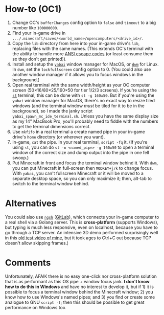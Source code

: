 # How-to (OC1)
1. Change OC's `bufferChanges` config option to `false` and `timeout` to a big number like `100000000`.
2. Find your in-game drive in `.../.minecraft/saves/<world_name>/opencomputers/<drive_id>/`.
3. Copy the `lib` directory from here into your in-game drive's `lib`, replacing files with the same names. (This extends OC's terminal with the ability to handle more [ANSI escape codes](https://invisible-island.net/xterm/ctlseqs/ctlseqs.html) (or least consume them so they don't get printed)).
4. Install and setup the [`yabai`](https://github.com/koekeishiya/yabai) window manager for MacOS, or [`dwm`](https://dwm.suckless.org/) for Linux. In `dwm`, set the `lockfullscreen` config option to 0. (You could also use another window manager if it allows you to focus windows in the background.)
5. Open real terminal with the same width/height as your OC computer screen (50×16/80×25/160×50 for tier 1/2/3 screens). If you're using the [`st`](https://st.suckless.org/) terminal, this can be done with `st -g 160x50`. But if you're using the `yabai` window manager for MacOS, there's no exact way to resize tiled windows (and the terminal window _must_ be tiled for it to be in the background), so I made the janky script `yabai_spawn_mc_ide_terminal.sh`. Unless you have the same display size as my 14" MacBook Pro, you'll probably need to fiddle with the numbers to get the terminal dimensions correct.
6. Use `mkfifo` in a real terminal a create named pipe in your in-game drive's `home` directory (or wherever you want).
7. In-game, `cat` the pipe. In your real terminal, `script -fq` it. (If you're using `st`, you can do `st -o <named_pipe> -g 160x50` to open a terminal window of the correct size and dump output into the pipe in one fell swoop.)
8. Put Minecraft in front and focus the terminal window behind it. With `dwm`, you can put Minecraft in full-screen then `MODKEY+j/k` to change focus. With `yabai`, you can't fullscreen Minecraft or it will be moved to a separate desktop space, so you can only maximize it; then, alt-tab to switch to the terminal window behind.

# Alternatives
You could also use [`ngsh`](https://oc.cil.li/topic/1753-ngsh-an-experimental-remote-shell-bridge-between-oc-and-unix-like-oses/) ([GitLab](https://gitlab.com/polyzium/ngsh/tree/master)), which connects your in-game computer to a real shell via a Golang server. This is __cross-platform__ (supports Windows), but typing is much less responsive, even on localhost, because you have to go through a TCP server. An intensive 3D demo performed surprisingly well in this [old test video of mine](https://youtu.be/WHZzNCMJ3Aw?si=wraVSzwTXTpQ2g1j&t=170), but it took ages to Ctrl+C out because TCP doesn't allow skipping frames.)

# Comments 
Unfortunately, AFAIK there is no easy one-click nor cross-platform solution that is as performant as this OS pipe + window focus jank. __I don't know how to do this in Windows__ and have no interest to develop it, but if 1) it is possible to focus a terminal window behind the Minecraft window; 2) you know how to use Windows's named pipes; and 3) you find or create some analogue to GNU `script -f`; then this should be possible to get great performance on Windows too.

